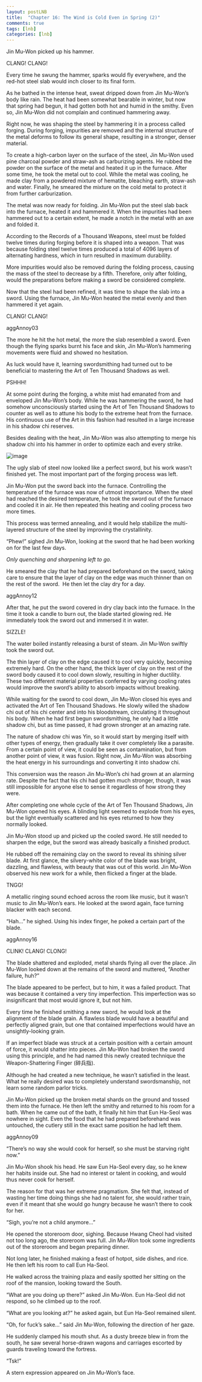 ```yaml
---
layout: postLNB
title:  "Chapter 16: The Wind is Cold Even in Spring (2)"
comments: true
tags: [lnb]
categories: [lnb]
---
```


Jin Mu-Won picked up his hammer.

CLANG! CLANG!

Every time he swung the hammer, sparks would fly everywhere, and the red-hot steel slab would inch closer to its final form.

As he bathed in the intense heat, sweat dripped down from Jin Mu-Won’s body like rain. The heat had been somewhat bearable in winter, but now that spring had begun, it had gotten both hot and humid in the smithy. Even so, Jin Mu-Won did not complain and continued hammering away.

Right now, he was shaping the steel by hammering it in a process called forging. During forging, impurities are removed and the internal structure of the metal deforms to follow its general shape, resulting in a stronger, denser material.

To create a high-carbon layer on the surface of the steel, Jin Mu-Won used pine charcoal powder and straw-ash as carburizing agents. He rubbed the powder on the surface of the metal and heated it up in the furnace. After some time, he took the metal out to cool. While the metal was cooling, he made clay from a powdered mixture of hematite, bleaching earth, straw-ash and water. Finally, he smeared the mixture on the cold metal to protect it from further carburization.

The metal was now ready for folding. Jin Mu-Won put the steel slab back into the furnace, heated it and hammered it. When the impurities had been hammered out to a certain extent, he made a notch in the metal with an axe and folded it.

According to the Records of a Thousand Weapons, steel must be folded twelve times during forging before it is shaped into a weapon. That was because folding steel twelve times produced a total of 4096 layers of alternating hardness, which in turn resulted in maximum durability.

More impurities would also be removed during the folding process, causing the mass of the steel to decrease by a fifth. Therefore, only after folding, would the preparations before making a sword be considered complete.

Now that the steel had been refined, it was time to shape the slab into a sword. Using the furnace, Jin Mu-Won heated the metal evenly and then hammered it yet again.

CLANG! CLANG!

aggAnnoy03

The more he hit the hot metal, the more the slab resembled a sword. Even though the flying sparks burnt his face and skin, Jin Mu-Won’s hammering movements were fluid and showed no hesitation.

As luck would have it, learning swordsmithing had turned out to be beneficial to mastering the Art of Ten Thousand Shadows as well.

PSHHH!

At some point during the forging, a white mist had emanated from and enveloped Jin Mu-Won’s body. While he was hammering the sword, he had somehow unconsciously started using the Art of Ten Thousand Shadows to counter as well as to attune his body to the extreme heat from the furnace. His continuous use of the Art in this fashion had resulted in a large increase in his shadow chi reserves.

Besides dealing with the heat, Jin Mu-Won was also attempting to merge his shadow chi into his hammer in order to optimize each and every strike.

![image](/Images/016-insert.jpg)

The ugly slab of steel now looked like a perfect sword, but his work wasn’t finished yet. The most important part of the forging process was left.

Jin Mu-Won put the sword back into the furnace. Controlling the temperature of the furnace was now of utmost importance. When the steel had reached the desired temperature, he took the sword out of the furnace and cooled it in air. He then repeated this heating and cooling process two more times.

This process was termed annealing, and it would help stabilize the multi-layered structure of the steel by improving the crystallinity.

“Phew!” sighed Jin Mu-Won, looking at the sword that he had been working on for the last few days.

*Only quenching and sharpening left to go.*

He smeared the clay that he had prepared beforehand on the sword, taking care to ensure that the layer of clay on the edge was much thinner than on the rest of the sword.&#160; He then let the clay dry for a day.

aggAnnoy12

After that, he put the sword covered in dry clay back into the furnace. In the time it took a candle to burn out, the blade started glowing red. He immediately took the sword out and immersed it in water.

SIZZLE!

The water boiled instantly releasing a burst of steam. Jin Mu-Won swiftly took the sword out.

The thin layer of clay on the edge caused it to cool very quickly, becoming extremely hard. On the other hand, the thick layer of clay on the rest of the sword body caused it to cool down slowly, resulting in higher ductility. These two different material properties conferred by varying cooling rates would improve the sword’s ability to absorb impacts without breaking.

While waiting for the sword to cool down, Jin Mu-Won closed his eyes and activated the Art of Ten Thousand Shadows. He slowly willed the shadow chi out of his chi center and into his bloodstream, circulating it throughout his body. When he had first begun swordsmithing, he only had a little shadow chi, but as time passed, it had grown stronger at an amazing rate.

The nature of shadow chi was Yin, so it would start by merging itself with other types of energy, then gradually take it over completely like a parasite. From a certain point of view, it could be seen as contamination, but from another point of view, it was fusion. Right now, Jin Mu-Won was absorbing the heat energy in his surroundings and converting it into shadow chi.

This conversion was the reason Jin Mu-Won’s chi had grown at an alarming rate. Despite the fact that his chi had gotten much stronger, though, it was still impossible for anyone else to sense it regardless of how strong they were.

After completing one whole cycle of the Art of Ten Thousand Shadows, Jin Mu-Won opened his eyes. A blinding light seemed to explode from his eyes, but the light eventually scattered and his eyes returned to how they normally looked.

Jin Mu-Won stood up and picked up the cooled sword. He still needed to sharpen the edge, but the sword was already basically a finished product.

He rubbed off the remaining clay on the sword to reveal its shining silver blade. At first glance, the silvery-white color of the blade was bright, dazzling, and flawless, with beauty that was out of this world. Jin Mu-Won observed his new work for a while, then flicked a finger at the blade.

TNGG!

A metallic ringing sound echoed across the room like music, but it wasn’t music to Jin Mu-Won’s ears. He looked at the sword again, face turning blacker with each second.

“Hah…” he sighed. Using his index finger, he poked a certain part of the blade.

aggAnnoy16

CLINK! CLANG! CLONG!

The blade shattered and exploded, metal shards flying all over the place. Jin Mu-Won looked down at the remains of the sword and muttered, “Another failure, huh?”

The blade appeared to be perfect, but to him, it was a failed product. That was because it contained a very tiny imperfection. This imperfection was so insignificant that most would ignore it, but not him.

Every time he finished smithing a new sword, he would look at the alignment of the blade grain. A flawless blade would have a beautiful and perfectly aligned grain, but one that contained imperfections would have an unsightly-looking grain.

If an imperfect blade was struck at a certain position with a certain amount of force, it would shatter into pieces. Jin Mu-Won had broken the sword using this principle, and he had named this newly created technique the Weapon-Shattering Finger (碎兵指).

Although he had created a new technique, he wasn’t satisfied in the least. What he really desired was to completely understand swordsmanship, not learn some random parlor tricks.

Jin Mu-Won picked up the broken metal shards on the ground and tossed them into the furnace. He then left the smithy and returned to his room for a bath. When he came out of the bath, it finally hit him that Eun Ha-Seol was nowhere in sight. Even the food that he had prepared beforehand was untouched, the cutlery still in the exact same position he had left them.

aggAnnoy09

“There’s no way she would cook for herself, so she must be starving right now.”

Jin Mu-Won shook his head. He saw Eun Ha-Seol every day, so he knew her habits inside out. She had no interest or talent in cooking, and would thus never cook for herself.

The reason for that was her extreme pragmatism. She felt that, instead of wasting her time doing things she had no talent for, she would rather train, even if it meant that she would go hungry because he wasn’t there to cook for her.

“Sigh, you’re not a child anymore…” 

He opened the storeroom door, sighing. Because Hwang Cheol had visited not too long ago, the storeroom was full. Jin Mu-Won took some ingredients out of the storeroom and began preparing dinner.

Not long later, he finished making a feast of hotpot, side dishes, and rice. He then left his room to call Eun Ha-Seol.

He walked across the training plaza and easily spotted her sitting on the roof of the mansion, looking toward the South.

“What are you doing up there?” asked Jin Mu-Won. Eun Ha-Seol did not respond, so he climbed up to the roof.

“What are you looking at?” he asked again, but Eun Ha-Seol remained silent.

“Oh, for fuck’s sake…” said Jin Mu-Won, following the direction of her gaze.

He suddenly clamped his mouth shut. As a dusty breeze blew in from the south, he saw several horse-drawn wagons and carriages escorted by guards traveling toward the fortress.

“Tsk!”

A stern expression appeared on Jin Mu-Won’s face.

